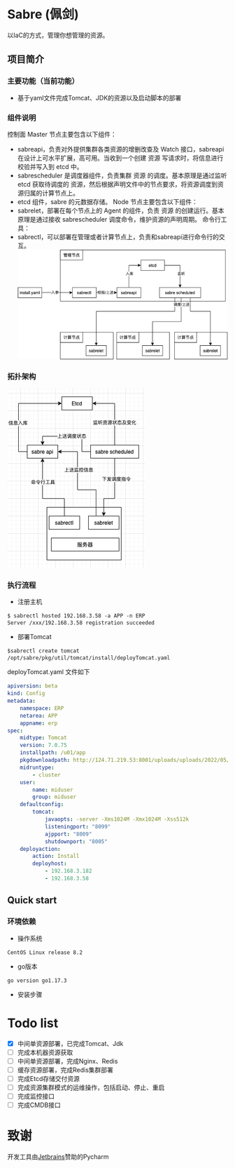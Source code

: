 # Sabre (佩剑)
以IaC的方式，管理你想管理的资源。

## 项目简介
### 主要功能（当前功能）
- 基于yaml文件完成Tomcat、JDK的资源以及启动脚本的部署

### 组件说明
控制面 Master 节点主要包含以下组件：
- sabreapi，负责对外提供集群各类资源的增删改查及 Watch 接口，sabreapi 在设计上可水平扩展，高可用。当收到一个创建 资源 写请求时，将信息进行校验并写入到 etcd 中。
- sabrescheduler 是调度器组件，负责集群 资源 的调度。基本原理是通过监听 etcd 获取待调度的 资源，然后根据声明文件中的节点要求，将资源调度到资源归属的计算节点上。
- etcd 组件，sabre 的元数据存储。
Node 节点主要包含以下组件：
- sabrelet，部署在每个节点上的 Agent 的组件，负责 资源 的创建运行。基本原理是通过接收 sabrescheduler 调度命令，维护资源的声明周期。
命令行工具：
- sabrectl，可以部署在管理或者计算节点上，负责和sabreapi进行命令行的交互。
![img.png](docs/imgs/sabre-install-tomcat.png)

### 拓扑架构
![img.png](docs/imgs/img.png)

### 执行流程
- 注册主机
```shell
$ sabrectl hosted 192.168.3.58 -a APP -n ERP
Server /xxx/192.168.3.58 registration succeeded
```

- 部署Tomcat
```shell
$sabrectl create tomcat /opt/sabre/pkg/util/tomcat/install/deployTomcat.yaml
```
deployTomcat.yaml 文件如下
```yaml
apiversion: beta
kind: Config
metadata:
    namespace: ERP
    netarea: APP
    appname: erp
spec:
    midtype: Tomcat
    version: 7.0.75
    installpath: /u01/app
    pkgdownloadpath: http://124.71.219.53:8001/uploads/uploads/2022/05/07/apache-tomcat-7.0.75.tar.gz
    midruntype:
        - cluster
    user:
        name: miduser
        group: miduser
    defaultconfig:
        tomcat:
            javaopts: -server -Xms1024M -Xmx1024M -Xss512k
            listeningport: "8099"
            ajpport: "8009"
            shutdownport: "8005"
    deployaction:
        action: Install
        deployhost:
            - 192.168.3.182
            - 192.168.3.58

```
## Quick start
### 环境依赖
- 操作系统
```
CentOS Linux release 8.2
```
- go版本
```shell
go version go1.17.3 
```
- 安装步骤


# Todo list
- [x] 中间单资源部署，已完成Tomcat、Jdk
- [ ] 完成本机器资源获取
- [ ] 中间单资源部署，完成Nginx、Redis
- [ ] 缓存资源部署，完成Redis集群部署
- [ ] 完成Etcd存储交付资源
- [ ] 完成资源集群模式的运维操作，包括启动、停止、重启
- [ ] 完成监控接口
- [ ] 完成CMDB接口

# 致谢
开发工具由[Jetbrains](https://www.jetbrains.com/)赞助的Pycharm